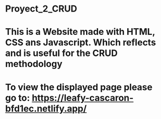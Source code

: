 # Proyect_2_CRUD
# This is a Website made with HTML, CSS ans Javascript. Which reflects and is useful for the CRUD methodology

# To view the displayed page please go to: https://leafy-cascaron-bfd1ec.netlify.app/
